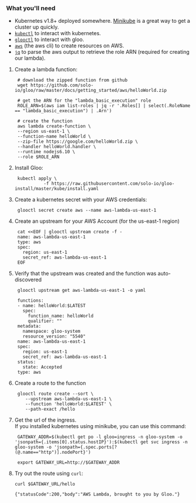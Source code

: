 ### What you'll need
- Kubernetes v1.8+ deployed somewhere. [Minikube](https://kubernetes.io/docs/tasks/tools/install-minikube/) is a great way to get a cluster up quickly.
- [`kubectl`](https://kubernetes.io/docs/tasks/tools/install-kubectl/) to interact with kubernetes.
- [`glooctl`](https://github.com/solo-io/glooctl) to interact with gloo.
- [`aws`](https://aws.amazon.com/cli/) (the aws cli) to create resources on AWS.
- [`jq`](https://stedolan.github.io/jq/) to parse the aws output to retrieve the role ARN (required for creating our lambda).

1. Create a lambda function:

        # download the zipped function from github
        wget https://github.com/solo-io/gloo/raw/master/docs/getting_started/aws/helloWorld.zip

        # get the ARN for the "lambda_basic_execution" role
        ROLE_ARN=$(aws iam list-roles | jq -r '.Roles[] | select(.RoleName == "lambda_basic_execution") | .Arn')

        # create the function    
        aws lambda create-function \
        --region us-east-1 \
        --function-name helloWorld \
        --zip-file https://google.com/helloWorld.zip \
        --handler helloWorld.handler \
        --runtime nodejs6.10 \
        --role $ROLE_ARN


1. Install Gloo:

        kubectl apply \
                  -f https://raw.githubusercontent.com/solo-io/gloo-install/master/kube/install.yaml


1. Create a kubernetes secret with your AWS credentials:
        
        glooctl secret create aws --name aws-lambda-us-east-1  

   
1. Create an upstream for your AWS Account (for the us-east-1 region)

        cat <<EOF | glooctl upstream create -f -
        name: aws-lambda-us-east-1
        type: aws
        spec:
          region: us-east-1
          secret_ref: aws-lambda-us-east-1
        EOF
        
1. Verify that the upstream was created and the function was auto-discovered

        glooctl upstream get aws-lambda-us-east-1 -o yaml

        functions:
        - name: helloWorld:$LATEST
          spec:
            function_name: helloWorld
            qualifier: ""
        metadata:
          namespace: gloo-system
          resource_version: "5540"
        name: aws-lambda-us-east-1
        spec:
          region: us-east-1
          secret_ref: aws-lambda-us-east-1
        status:
          state: Accepted
        type: aws

1. Create a route to the function

        glooctl route create --sort \
           --upstream aws-lambda-us-east-1 \
           --function 'helloWorld:$LATEST' \
           --path-exact /hello 


1. Get the url of the ingress.  
If you installed kubernetes using minikube, you can use this command:

        GATEWAY_ADDR=$(kubectl get po -l gloo=ingress -n gloo-system -o 'jsonpath={.items[0].status.hostIP}'):$(kubectl get svc ingress -n gloo-system -o 'jsonpath={.spec.ports[?(@.name=="http")].nodePort}')
        
        export GATEWAY_URL=http://$GATEWAY_ADDR

 1. Try out the route using `curl`:
 
        curl $GATEWAY_URL/hello
 
        {"statusCode":200,"body":"AWS Lambda, brought to you by Gloo."}